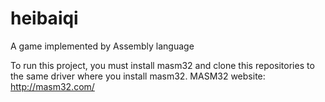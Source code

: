# heibaiqi
A game implemented by Assembly language

To run this project, you must install masm32 and clone this repositories to the same driver where you install masm32.
MASM32 website: http://masm32.com/
